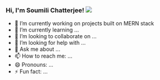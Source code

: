 ### Hi, I'm Soumili Chatterjee! <img src="https://raw.githubusercontent.com/MartinHeinz/MartinHeinz/master/wave.gif">

- 🔭 I’m currently working on projects built on MERN stack
- 🌱 I’m currently learning ...
- 👯 I’m looking to collaborate on ...
- 🤔 I’m looking for help with ...
- 💬 Ask me about ...
- 📫 How to reach me: ...
- 😄 Pronouns: ...
- ⚡ Fun fact: ... 

